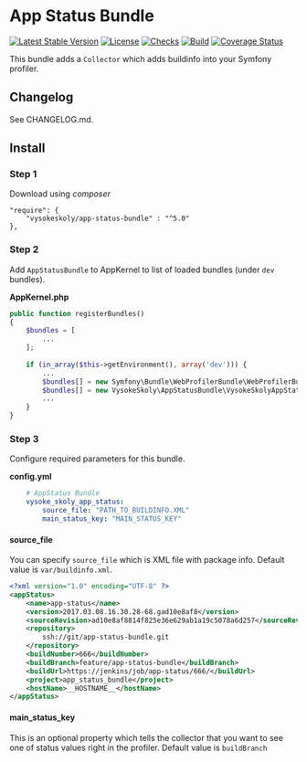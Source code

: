 App Status Bundle
=================

[![Latest Stable Version](https://img.shields.io/packagist/v/vysokeskoly/app-status-bundle.svg)](https://packagist.org/packages/vysokeskoly/app-status-bundle)
[![License](https://img.shields.io/packagist/l/vysokeskoly/app-status-bundle.svg)](https://packagist.org/packages/vysokeskoly/app-status-bundle)
[![Checks](https://github.com/vysokeskoly/appStatus-bundle/actions/workflows/checks.yaml/badge.svg)](https://github.com/vysokeskoly/appStatus-bundle/actions/workflows/checks.yaml)
[![Build](https://github.com/vysokeskoly/appStatus-bundle/actions/workflows/php-checks.yaml/badge.svg)](https://github.com/vysokeskoly/appStatus-bundle/actions/workflows/php-checks.yaml)
[![Coverage Status](https://coveralls.io/repos/github/vysokeskoly/appStatus-bundle/badge.svg)](https://coveralls.io/github/vysokeskoly/appStatus-bundle)

This bundle adds a `Collector` which adds buildinfo into your Symfony profiler.

## Changelog
See CHANGELOG.md.

## Install

### Step 1

Download using *composer*

    "require": {
        "vysokeskoly/app-status-bundle" : "^5.0"
    },

### Step 2

Add `AppStatusBundle` to AppKernel to list of loaded bundles (under `dev` bundles).  

**AppKernel.php**

```php
public function registerBundles()
{
    $bundles = [
        ...
    ];
    
    if (in_array($this->getEnvironment(), array('dev'))) {
        ...
        $bundles[] = new Symfony\Bundle\WebProfilerBundle\WebProfilerBundle();
        $bundles[] = new VysokeSkoly\AppStatusBundle\VysokeSkolyAppStatusBundle();
        ...
    }
}
```

### Step 3

Configure required parameters for this bundle.

**config.yml**

```yaml
    # AppStatus Bundle
    vysoke_skoly_app_status:
        source_file: "PATH_TO_BUILDINFO.XML"
        main_status_key: "MAIN_STATUS_KEY"
```

#### source_file
You can specify `source_file` which is XML file with package info.
Default value is `var/buildinfo.xml`.

```xml
<?xml version="1.0" encoding="UTF-8" ?>
<appStatus>
    <name>app-status</name>
    <version>2017.03.08.16.30.28-68.gad10e8af8</version>
    <sourceRevision>ad10e8af8814f825e36e629ab1a19c5078a6d257</sourceRevision>
    <repository>
        ssh://git/app-status-bundle.git
    </repository>
    <buildNumber>666</buildNumber>
    <buildBranch>feature/app-status-bundle</buildBranch>
    <buildUrl>https://jenkins/job/app-status/666/</buildUrl>
    <project>app_status_bundle</project>
    <hostName>__HOSTNAME__</hostName>
</appStatus>
```

#### main_status_key
This is an optional property which tells the collector that you want to see one of status values right in the profiler.
Default value is `buildBranch`
